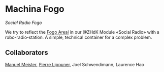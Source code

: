 # Machina Fogo
*Social Radio Fogo*

We try to reflect the [Fogo Areal](https://fogo.ch/) in our @ZHdK Module «Social Radio» with a robo-radio-station. A simple, technical container for a complex problem.

## Collaborators
[Manuel Meister](https://meister.io), [Pierre Lippuner](https://www.behance.net/plippuner), Joel Schwendimann, Laurence Hao
